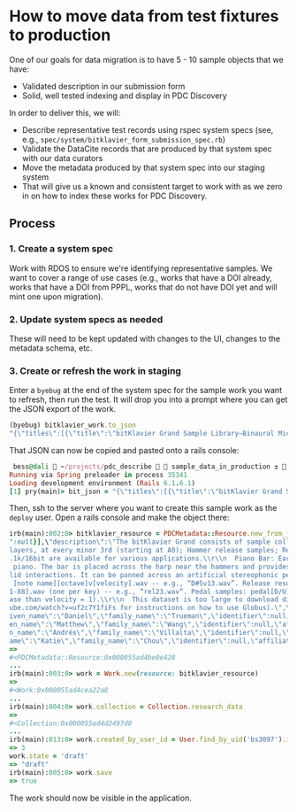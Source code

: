 # How to move data from test fixtures to production

One of our goals for data migration is to have 5 - 10 sample objects that we have:
* Validated description in our submission form
* Solid, well tested indexing and display in PDC Discovery

In order to deliver this, we will:
* Describe representative test records using rspec system specs (see, e.g., `spec/system/bitklavier_form_submission_spec.rb`)
* Validate the DataCite records that are produced by that system spec with our data curators
* Move the metadata produced by that system spec into our staging system
* That will give us a known and consistent target to work with as we zero in on how to index these works for PDC Discovery.

## Process

### 1. Create a system spec
Work with RDOS to ensure we're identifying representative samples. We want to cover a range of use cases (e.g., works that have a DOI already, works that have a DOI from PPPL, works that do not have DOI yet and will mint one upon migration).

### 2. Update system specs as needed
These will need to be kept updated with changes to the UI, changes to the metadata schema, etc.

### 3. Create or refresh the work in staging
Enter a `byebug` at the end of the system spec for the sample work you want to refresh, then run the test. It will drop you into a prompt where you can get the JSON export of the work.
```ruby
(byebug) bitklavier_work.to_json
"{\"titles\":[{\"title\":\"bitKlavier Grand Sample Library—Binaural Mic Image\",\"title_type\":null}],\"description\":\"The bitKlavier Grand consists of sample collections of a new Steinway D grand piano from nine different stereo mic images, with: 16 velocity layers, at every minor 3rd (starting at A0); Hammer release samples; Release resonance samples; Pedal samples. Release packages at 96k/24bit, 88.2k/24bit, 48k/24bit, 44.1k/16bit are available for various applications.\\r\\n  Piano Bar: Earthworks—omni-directionals. This microphone system suspends omnidirectional microphones within the piano. The bar is placed across the harp near the hammers and provides a low string / high string player’s perspective. It also produces a close sound without room or lid interactions. It can be panned across an artificial stereophonic perspective effectively in post-production. File Naming Convention: C4 = middle C. Main note names: [note name][octave]v[velocity].wav -- e.g., “D#5v13.wav”. Release resonance notes: harm[note name][octave]v[velocity].wav -- e.g., “harmC2v2.wav”. Hammer samples: rel[1-88].wav (one per key) -- e.g., “rel23.wav”. Pedal samples: pedal[D/U][velocity].wav -- e.g., “pedalU2.wav” =\\u003e pedal release (U = up), velocity = 2 (quicker release than velocity = 1).\\r\\n  This dataset is too large to download directly from this item page. You can access and download the data via Globus (See https://www.youtube.com/watch?v=uf2c7Y1fiFs for instructions on how to use Globus).\",\"collection_tags\":[],\"creators\":[{\"value\":\"Trueman, Daniel\",\"name_type\":\"Personal\",\"given_name\":\"Daniel\",\"family_name\":\"Trueman\",\"identifier\":null,\"affiliations\":[],\"sequence\":1},{\"value\":\"Wang, Matthew\",\"name_type\":\"Personal\",\"given_name\":\"Matthew\",\"family_name\":\"Wang\",\"identifier\":null,\"affiliations\":[],\"sequence\":2},{\"value\":\"Villalta, Andrés\",\"name_type\":\"Personal\",\"given_name\":\"Andrés\",\"family_name\":\"Villalta\",\"identifier\":null,\"affiliations\":[],\"sequence\":3},{\"value\":\"Chou, Katie\",\"name_type\":\"Personal\",\"given_name\":\"Katie\",\"family_name\":\"Chou\",\"identifier\":null,\"affiliations\":[],\"sequence\":4},{\"value\":\"Ayres, Christien\",\"name_type\":\"Personal\",\"given_name\":\"Christien\",\"family_name\":\"Ayres\",\"identifier\":null,\"affiliations\":[],\"sequence\":5}],\"resource_type\":\"Dataset\",\"resource_type_general\":\"DATASET\",\"publisher\":\"Princeton University\",\"publication_year\":\"2021\",\"ark\":\"88435/dsp015999n653h\",\"doi\":\"10.34770/r75s-9j74\",\"rights\":{\"identifier\":\"CC BY\",\"uri\":\"https://creativecommons.org/licenses/by/4.0/\",\"name\":\"Creative Commons Attribution 4.0 International\"},\"version_number\":\"1\",\"keywords\":[]}"
```

That JSON can now be copied and pasted onto a rails console:

```ruby
 bess@dali  ~/projects/pdc_describe   sample_data_in_production ±  be rails c
Running via Spring preloader in process 35341
Loading development environment (Rails 6.1.6.1)
[1] pry(main)> bit_json = "{\"titles\":[{\"title\":\"bitKlavier Grand Sample Library—Binaural Mic Image\",\"title_type\":null}],\"description\":\"The bitKlavier Grand consists of sample collections of a new Steinway D grand piano from nine different stereo mic images, with: 16 velocity layers, at every minor 3rd (starting at A0); Hammer release samples; Release resonance samples; Pedal samples. Release packages at 96k/24bit, 88.2k/24bit, 48k/24bit, 44.1k/16bit are available for various applications.\\r\\n  Piano Bar: Earthworks—omni-directionals. This microphone system suspends omnidirectional microphones within the piano. The bar is placed across the harp near the hammers and provides a low string / high string player’s perspective. It also produces a close sound without room or lid interactions. It can be panned across an artificial stereophonic perspective effectively in post-production. File Naming Convention: C4 = middle C. Main note names: [note name][octave]v[velocity].wav -- e.g., “D#5v13.wav”. Release resonance notes: harm[note name][octave]v[velocity].wav -- e.g., “harmC2v2.wav”. Hammer samples: rel[1-88].wav (one per key) -- e.g., “rel23.wav”. Pedal samples: pedal[D/U][velocity].wav -- e.g., “pedalU2.wav” =\\u003e pedal release (U = up), velocity = 2 (quicker release than velocity = 1).\\r\\n  This dataset is too large to download directly from this item page. You can access and download the data via Globus (See https://www.youtube.com/watch?v=uf2c7Y1fiFs for instructions on how to use Globus).\",\"collection_tags\":[],\"creators\":[{\"value\":\"Trueman, Daniel\",\"name_type\":\"Personal\",\"given_name\":\"Daniel\",\"family_name\":\"Trueman\",\"identifier\":null,\"affiliations\":[],\"sequence\":1},{\"value\":\"Wang, Matthew\",\"name_type\":\"Personal\",\"given_name\":\"Matthew\",\"family_name\":\"Wang\",\"identifier\":null,\"affiliations\":[],\"sequence\":2},{\"value\":\"Villalta, Andrés\",\"name_type\":\"Personal\",\"given_name\":\"Andrés\",\"family_name\":\"Villalta\",\"identifier\":null,\"affiliations\":[],\"sequence\":3},{\"value\":\"Chou, Katie\",\"name_type\":\"Personal\",\"given_name\":\"Katie\",\"family_name\":\"Chou\",\"identifier\":null,\"affiliations\":[],\"sequence\":4},{\"value\":\"Ayres, Christien\",\"name_type\":\"Personal\",\"given_name\":\"Christien\",\"family_name\":\"Ayres\",\"identifier\":null,\"affiliations\":[],\"sequence\":5}],\"resource_type\":\"Dataset\",\"resource_type_general\":\"DATASET\",\"publisher\":\"Princeton University\",\"publication_year\":\"2021\",\"ark\":\"88435/dsp015999n653h\",\"doi\":\"10.34770/r75s-9j74\",\"rights\":{\"identifier\":\"CC BY\",\"uri\":\"https://creativecommons.org/licenses/by/4.0/\",\"name\":\"Creative Commons Attribution 4.0 International\"},\"version_number\":\"1\",\"keywords\":[]}"
```

Then, ssh to the server where you want to create this sample work as the `deploy` user. Open a rails console and make the object there:

```ruby
irb(main):002:0> bitklavier_resource = PDCMetadata::Resource.new_from_json("{\"titles\":[{\"title\":\"bitKlavier Grand Sample Library—Binaural Mic Image\",\"title_type\
":null}],\"description\":\"The bitKlavier Grand consists of sample collections of a new Steinway D grand piano from nine different stereo mic images, with: 16 velocity
layers, at every minor 3rd (starting at A0); Hammer release samples; Release resonance samples; Pedal samples. Release packages at 96k/24bit, 88.2k/24bit, 48k/24bit, 44
.1k/16bit are available for various applications.\\r\\n  Piano Bar: Earthworks—omni-directionals. This microphone system suspends omnidirectional microphones within the
 piano. The bar is placed across the harp near the hammers and provides a low string / high string player’s perspective. It also produces a close sound without room or
lid interactions. It can be panned across an artificial stereophonic perspective effectively in post-production. File Naming Convention: C4 = middle C. Main note names:
 [note name][octave]v[velocity].wav -- e.g., “D#5v13.wav”. Release resonance notes: harm[note name][octave]v[velocity].wav -- e.g., “harmC2v2.wav”. Hammer samples: rel[
1-88].wav (one per key) -- e.g., “rel23.wav”. Pedal samples: pedal[D/U][velocity].wav -- e.g., “pedalU2.wav” =\\u003e pedal release (U = up), velocity = 2 (quicker rele
ase than velocity = 1).\\r\\n  This dataset is too large to download directly from this item page. You can access and download the data via Globus (See https://www.yout
ube.com/watch?v=uf2c7Y1fiFs for instructions on how to use Globus).\",\"collection_tags\":[],\"creators\":[{\"value\":\"Trueman, Daniel\",\"name_type\":\"Personal\",\"g
iven_name\":\"Daniel\",\"family_name\":\"Trueman\",\"identifier\":null,\"affiliations\":[],\"sequence\":1},{\"value\":\"Wang, Matthew\",\"name_type\":\"Personal\",\"giv
en_name\":\"Matthew\",\"family_name\":\"Wang\",\"identifier\":null,\"affiliations\":[],\"sequence\":2},{\"value\":\"Villalta, Andrés\",\"name_type\":\"Personal\",\"give
n_name\":\"Andrés\",\"family_name\":\"Villalta\",\"identifier\":null,\"affiliations\":[],\"sequence\":3},{\"value\":\"Chou, Katie\",\"name_type\":\"Personal\",\"given_n
ame\":\"Katie\",\"family_name\":\"Chou\",\"identifier\":null,\"affiliations\":[],\"sequence\":4},{\"value\":\"Ayres, Christien\",\"name_type\":\"Personal\",\"given_name\":\"Christien\",\"family_name\":\"Ayres\",\"identifier\":null,\"affiliations\":[],\"sequence\":5}],\"resource_type\":\"Dataset\",\"resource_type_general\":\"DATASET\",\"publisher\":\"Princeton University\",\"publication_year\":\"2021\",\"ark\":\"88435/dsp015999n653h\",\"doi\":\"10.34770/r75s-9j74\",\"rights\":{\"identifier\":\"CC BY\",\"uri\":\"https://creativecommons.org/licenses/by/4.0/\",\"name\":\"Creative Commons Attribution 4.0 International\"},\"version_number\":\"1\",\"keywords\":[]}")
=>
#<PDCMetadata::Resource:0x000055ad4be0e428
...
irb(main):003:0> work = Work.new(resource: bitklavier_resource)
=>
#<Work:0x000055ad4cea22a8
...
irb(main):004:0> work.collection = Collection.research_data
=>
#<Collection:0x000055ad4d2497d0
...
irb(main):013:0> work.created_by_user_id = User.find_by_uid('bs3097').id
=> 3
work.state = 'draft'
=> "draft"
irb(main):005:0> work.save
=> true
```

The work should now be visible in the application.